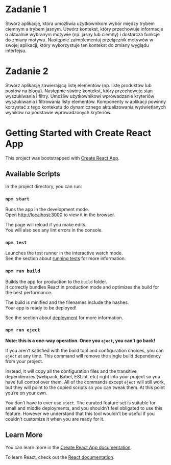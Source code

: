 # Zadanie 1

Stwórz aplikację, która umożliwia użytkownikom wybór między trybem ciemnym a trybem jasnym. Utwórz kontekst, który przechowuje informacje o aktualnie wybranym motywie (np. jasny lub ciemny) i dostarcza funkcje do zmiany motywu. Następnie zaimplementuj przełącznik motywów w swojej aplikacji, który wykorzystuje ten kontekst do zmiany wyglądu interfejsu.

# Zadanie 2

Stwórz aplikację zawierającą listę elementów (np. listę produktów lub postów na blogu). Następnie stwórz kontekst, który przechowuje stan wyszukiwania i filtry. Umożliw użytkownikowi wprowadzanie kryteriów wyszukiwania i filtrowania listy elementów. Komponenty w aplikacji powinny korzystać z tego kontekstu do dynamicznego aktualizowania wyświetlanych wyników na podstawie wprowadzonych kryteriów.

# Getting Started with Create React App

This project was bootstrapped with [Create React App](https://github.com/facebook/create-react-app).

## Available Scripts

In the project directory, you can run:

### `npm start`

Runs the app in the development mode.\
Open [http://localhost:3000](http://localhost:3000) to view it in the browser.

The page will reload if you make edits.\
You will also see any lint errors in the console.

### `npm test`

Launches the test runner in the interactive watch mode.\
See the section about [running tests](https://facebook.github.io/create-react-app/docs/running-tests) for more information.

### `npm run build`

Builds the app for production to the `build` folder.\
It correctly bundles React in production mode and optimizes the build for the best performance.

The build is minified and the filenames include the hashes.\
Your app is ready to be deployed!

See the section about [deployment](https://facebook.github.io/create-react-app/docs/deployment) for more information.

### `npm run eject`

**Note: this is a one-way operation. Once you `eject`, you can’t go back!**

If you aren’t satisfied with the build tool and configuration choices, you can `eject` at any time. This command will remove the single build dependency from your project.

Instead, it will copy all the configuration files and the transitive dependencies (webpack, Babel, ESLint, etc) right into your project so you have full control over them. All of the commands except `eject` will still work, but they will point to the copied scripts so you can tweak them. At this point you’re on your own.

You don’t have to ever use `eject`. The curated feature set is suitable for small and middle deployments, and you shouldn’t feel obligated to use this feature. However we understand that this tool wouldn’t be useful if you couldn’t customize it when you are ready for it.

## Learn More

You can learn more in the [Create React App documentation](https://facebook.github.io/create-react-app/docs/getting-started).

To learn React, check out the [React documentation](https://reactjs.org/).
